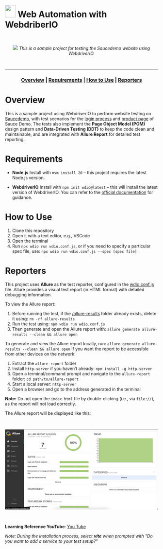# <img width="35px" height="40px" src="https://avatars.githubusercontent.com/u/83816501?s=200&v=4"/> Web Automation with WebdriberIO

<br>
<p align="center">
  <img src="asset/Running test.gif"/>
   <i>This is a sample project for testing the Saucedemo website using WebdriverIO.</i>
</p>
<br>

---

### <p align="center"> [Overview](#overview) **|** [Requirements](#requirements) **|** [How to Use](#how-to-use) **|** [Reporters](#reporters)</p>

# Overview

This is a sample project using WebdriverIO to perform website testing on [Saucedemo](https://www.saucedemo.com), with test scenarios for the [login process](test/specs/login.e2e.js) and [product page](test/specs/products.e2e.js) of Sauce Demo. The tests also implement the **Page Object Model (POM)** design pattern and **Data-Driven Testing (DDT)** to keep the code clean and maintainable, and are integrated with **Allure Report** for detailed test reporting.

# Requirements

- **Node.js**
  Install with `nvm install 20` – this project requires the latest Node.js version.

- **WebdriverIO**
  Install with `npm init wdio@latest` – this will install the latest version of WebdriverIO. You can refer to the [official documentation](https://webdriver.io/docs/gettingstarted) for guidance.

# How to Use

1. Clone this repository
2. Open it with a text editor, e.g., VSCode
3. Open the terminal
4. Run `npx wdio run wdio.conf.js`, or if you need to specify a particular spec file, use:
   `npx wdio run wdio.conf.js --spec [spec file]`

# Reporters

This project uses **Allure** as the test reporter, configured in the [wdio.conf.js](wdio.conf.js) file.
Allure provides a visual test report (in HTML format) with detailed debugging information.

To view the Allure report:

1. Before running the test, if the [/allure-results](allure-results) folder already exists, delete it using:
   `rm -rf allure-results`
2. Run the test using:
   `npm wdio run wdio.conf.js`
3. Then generate and open the Allure report with:
   `allure generate allure-results --clean && allure open`

To generate and view the Allure report locally, run:
`allure generate allure-results --clean && allure open`
If you want the report to be accessible from other devices on the network:

1. Extract the `allure-report` folder
2. Install `http-server` if you haven’t already:
   `npm install -g http-server`
3. Open a terminal/command prompt and navigate to the `allure-report` folder:
   `cd path/to/allure-report`
4. Start a local server:
   `http-server`
5. Open a browser and go to the address generated in the terminal

**Note:** Do not open the `index.html` file by double-clicking (i.e., via `file://`), as the report will not load correctly.

The Allure report will be displayed like this:

<br>
<p align="center">
  <img src="asset/Allure Report.png"/>
</p>
<br>

**Learning Reference YouTube**: [You Tube](https://www.youtube.com/watch?v=i_ovI_YZobI)

_Note: During the installation process, select **vite** when prompted with "Do you want to add a service to your test setup?"_
